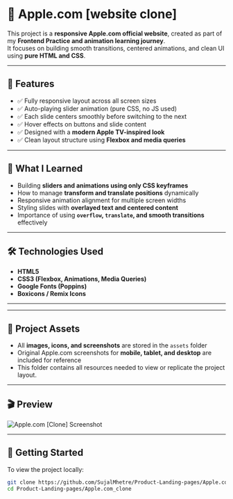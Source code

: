 # 🍎 Apple.com [website clone] 

This project is a **responsive Apple.com official website**, created as part of my **Frontend Practice and animation learning journey**.  
It focuses on building smooth transitions, centered animations, and clean UI using **pure HTML and CSS**.

---

## 🚀 Features

- ✅ Fully responsive layout across all screen sizes  
- ✅ Auto-playing slider animation (pure CSS, no JS used)  
- ✅ Each slide centers smoothly before switching to the next  
- ✅ Hover effects on buttons and slide content  
- ✅ Designed with a **modern Apple TV-inspired look**  
- ✅ Clean layout structure using **Flexbox and media queries**

---

## 🧠 What I Learned

- Building **sliders and animations using only CSS keyframes**  
- How to manage **transform and translate positions** dynamically  
- Responsive animation alignment for multiple screen widths  
- Styling slides with **overlayed text and centered content**  
- Importance of using **`overflow`, `translate`, and smooth transitions** effectively  

---

## 🛠️ Technologies Used

- **HTML5**  
- **CSS3 (Flexbox, Animations, Media Queries)**  
- **Google Fonts (Poppins)**  
- **Boxicons / Remix Icons**

---

---

## 📂 Project Assets

- All **images, icons, and screenshots** are stored in the `assets` folder  
- Original Apple.com screenshots for **mobile, tablet, and desktop** are included for reference  
- This folder contains all resources needed to view or replicate the project layout.  

---

## 🎬 Preview

![Apple.com [Clone] Screenshot](screenshot.png)

---

## 🚀 Getting Started

To view the project locally:

```bash
git clone https://github.com/SujalMhetre/Product-Landing-pages/Apple.com_clone.git
cd Product-Landing-pages/Apple.com_clone
